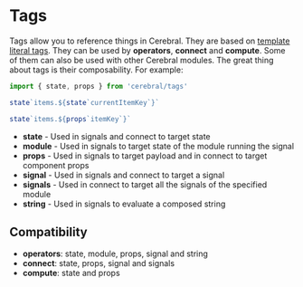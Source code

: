 # Tags
Tags allow you to reference things in Cerebral. They are based on [template literal tags](https://developer.mozilla.org/en-US/docs/Web/JavaScript/Reference/Template_literals#Tagged_template_literals). They can be used by **operators**, **connect** and **compute**. Some of them can also be used with other Cerebral modules. The great thing about tags is their composability. For example:

```js
import { state, props } from 'cerebral/tags'

state`items.${state`currentItemKey`}`

state`items.${props`itemKey`}`
```

- **state** - Used in signals and connect to target state
- **module** - Used in signals to target state of the module running the signal
- **props** - Used in signals to target payload and in connect to target component props
- **signal** - Used in signals and connect to target a signal
- **signals** - Used in connect to target all the signals of the specified module
- **string** - Used in signals to evaluate a composed string

## Compatibility

- **operators**: state, module, props, signal and string
- **connect**: state, props, signal and signals
- **compute**: state and props
